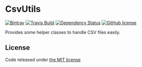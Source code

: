 CsvUtils
========
[![Bintray](https://img.shields.io/bintray/v/joffrey-bion/maven/csv-utils.svg)](https://bintray.com/joffrey-bion/maven/csv-utils/_latestVersion)
[![Travis Build](https://img.shields.io/travis/joffrey-bion/csv-utils/master.svg)](https://travis-ci.org/joffrey-bion/csv-utils)
[![Dependency Status](https://www.versioneye.com/user/projects/56d2f55d157a69138fc2cbc2/badge.svg)](https://www.versioneye.com/user/projects/56d2f55d157a69138fc2cbc2)
[![GitHub license](https://img.shields.io/badge/license-MIT-blue.svg)](https://github.com/joffrey-bion/csv-utils/blob/master/LICENSE)

Provides some helper classes to handle CSV files easily.

## License

Code released under [the MIT license](https://github.com/joffrey-bion/csv-utils/blob/master/LICENSE)
